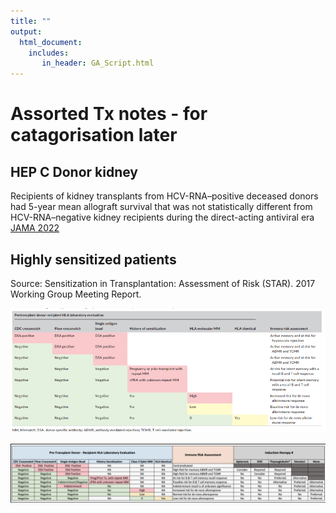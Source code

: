 ```yaml
---
title: ""
output: 
  html_document:
    includes:
       in_header: GA_Script.html
---
```

# Assorted Tx notes - for catagorisation later

## HEP C Donor kidney

Recipients of kidney transplants from HCV-RNA–positive deceased donors had 5-year mean allograft survival that was not statistically different from HCV-RNA–negative kidney recipients during the direct-acting antiviral era [JAMA 2022](https://jamanetwork.com/journals/jama/fullarticle/2795744)

## Highly sensitized patients

Source: Sensitization in Transplantation: Assessment of Risk (STAR). 2017 Working Group Meeting Report.

![Risk assessment](images/tx_highly_sensitized_risk_assessment.png)

![Induction Regimes](images/tx_highly_sensitized_induction_regimes.png)

